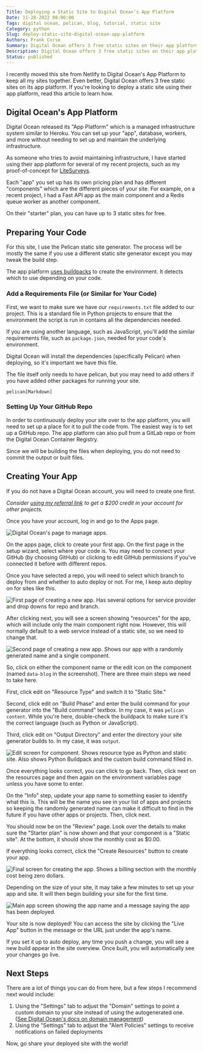 ```yaml
---
Title: Deploying a Static Site to Digital Ocean’s App Platform
Date: 11-28-2022 08:00:00
Tags: digital ocean, pelican, blog, tutorial, static site
Category: python
Slug: deploy-static-site-digital-ocean-app-platform
Authors: Frank Corso
Summary: Digital Ocean offers 3 free static sites on their app platform. If you're looking to deploy a static site using their app platform, read this article to learn how.
Description: Digital Ocean offers 3 free static sites on their app platform. If you're looking to deploy a static site using their app platform, read this article to learn how.
Status: published
---
```

I recently moved this site from Netlify to Digital Ocean's App Platform to keep all my sites together. Even better, Digital Ocean offers 3 free static sites on its app platform. If you're looking to deploy a static site using their app platform, read this article to learn how.

## Digital Ocean's App Platform

Digital Ocean released its "App Platform" which is a managed infrastructure system similar to Heroku. You can set up your "app", database, workers, and more without needing to set up and maintain the underlying infrastructure.

As someone who tries to avoid maintaining infrastructure, I have started using their app platform for several of my recent projects, such as my proof-of-concept for [LiteSurveys](https://litesurveys.com). 

Each "app" you set up has its own pricing plan and has different "components" which are the different pieces of your site. For example, on a recent project, I had a Fast API app as the main component and a Redis queue worker as another component. 

On their "starter" plan, you can have up to 3 static sites for free.

## Preparing Your Code

For this site, I use the Pelican static site generator. The process will be mostly the same if you use a different static site generator except you may tweak the build step.

The app platform [uses buildpacks](https://docs.digitalocean.com/products/app-platform/reference/buildpacks/) to create the environment. It detects which to use depending on your code.

### Add a Requirements File (or Similar for Your Code)

First, we want to make sure we have our `requirements.txt` file added to our project. This is a standard file in Python projects to ensure that the environment the script is run in contains all the dependencies needed.

If you are using another language, such as JavaScript, you'll add the similar requirements file, such as `package.json`, needed for your code's environment.

Digital Ocean will install the dependencies (specifically Pelican) when deploying, so it's important we have this file.

The file itself only needs to have pelican, but you may need to add others if you have added other packages for running your site.

```
pelican[Markdown]
```

### Setting Up Your GitHub Repo

In order to continuously deploy your site over to the app platform, you will need to set up a place for it to pull the code from. The easiest way is to set up a GitHub repo. The app platform can also pull from a GitLab repo or from the Digital Ocean Container Registry.

Since we will be building the files when deploying, you do not need to commit the output or built files. 

## Creating Your App

If you do not have a Digital Ocean account, you will need to create one first.

_Consider [using my referral link](https://m.do.co/c/f21fe7d1f89d) to get a $200 credit in your account for other projects._

Once you have your account, log in and go to the Apps page.

![Digital Ocean's page to manage apps.]({static}/images/digital-ocean-app-platform.png)

On the apps page, click to create your first app. On the first page in the setup wizard, select where your code is. You may need to connect your GitHub (by choosing GitHub) or clicking to edit GitHub permissions if you've connected it before with different repos.

Once you have selected a repo, you will need to select which branch to deploy from and whether to auto deploy or not. For me, I keep auto deploy on for sites like this.

![First page of creating a new app. Has several options for service provider and drop downs for repo and branch.]({static}/images/digital-ocean-create-app-step-1.png)

After clicking next, you will see a screen showing "resources" for the app, which will include only the main component right now. However, this will normally default to a web service instead of a static site, so we need to change that.

![Second page of creating a new app. Shows our app with a randomly generated name and a single component.]({static}/images/digital-ocean-create-app-step-2.png)

So, click on either the component name or the edit icon on the component (named `data-blog` in the screenshot). There are three main steps we need to take here.

First, click edit on "Resource Type" and switch it to "Static Site."

Second, click edit on "Build Phase" and enter the build command for your generator into the "Build command" textbox. In my case, it was `pelican content`. While you're here, double-check the buildpack to make sure it's the correct language (such as Python or JavaScript).

Third, click edit on "Output Directory" and enter the directory your site generator builds to. In my case, it was `output`.

![Edit screen for component. Shows resource type as Python and static site. Also shows Python Buildpack and the custom build command filled in.]({static}/images/digital-ocean-create-app-step-3.png)

Once everything looks correct, you can click to go back. Then, click next on the resources page and then again on the environment variables page unless you have some to enter.

On the "Info" step, update your app name to something easier to identify what this is. This will be the name you see in your list of apps and projects so keeping the randomly generated name can make it difficult to find in the future if you have other apps or projects. Then, click next.

You should now be on the "Review" page. Look over the details to make sure the "Starter plan" is now shown and that your component is a "Static site". At the bottom, it should show the monthly cost as $0.00.

If everything looks correct, click the "Create Resources" button to create your app.

![Final screen for creating the app. Shows a billing section with the monthly cost being zero dollars.]({static}/images/digital-ocean-create-app-step-3.png)

Depending on the size of your site, it may take a few minutes to set up your app and site. It will then begin building your site for the first time.

![Main app screen showing the app name and a message saying the app has been deployed.]({static}/images/digital-ocean-app-deployed.png)

Your site is now deployed! You can access the site by clicking the "Live App" button in the message or the URL just under the app's name.

If you set it up to auto deploy, any time you push a change, you will see a new build appear in the site overview. Once built, you will automatically see your changes go live.

## Next Steps
There are a lot of things you can do from here, but a few steps I recommend next would include:

1. Using the "Settings" tab to adjust the "Domain" settings to point a custom domain to your site instead of using the autogenerated one. ([See Digital Ocean's docs on domain management](https://docs.digitalocean.com/products/app-platform/how-to/manage-domains/))
2. Using the "Settings" tab to adjust the "Alert Policies" settings to receive notifications on failed deployments

Now, go share your deployed site with the world!
